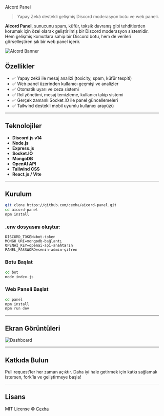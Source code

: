 AIcord Panel

> Yapay Zekâ destekli gelişmiş Discord moderasyon botu ve web paneli.

**AIcord Panel**, sunucunu spam, küfür, toksik davranış gibi tehditlerden korumak için özel olarak geliştirilmiş bir Discord moderasyon sistemidir. Hem gelişmiş komutlara sahip bir Discord botu, hem de verileri görselleştiren şık bir web panel içerir.

![AIcord Banner](https://cdn.discordapp.com/attachments/1342577482913808516/1368314143089758270/IMG_1109.png?ex=6817c559&is=681673d9&hm=83074705ccf4658b0e382d1380bd98a8af34e443e3ce04b728df29df089d7d0b&)

## Özellikler

- ✅ Yapay zekâ ile mesaj analizi (toxicity, spam, küfür tespiti)
- ✅ Web panel üzerinden kullanıcı geçmişi ve analizler
- ✅ Otomatik uyarı ve ceza sistemi
- ✅ Rol yönetimi, mesaj temizleme, kullanıcı takip sistemi
- ✅ Gerçek zamanlı Socket.IO ile panel güncellemeleri
- ✅ Tailwind destekli mobil uyumlu kullanıcı arayüzü

---

## Teknolojiler

- **Discord.js v14**
- **Node.js**
- **Express.js**
- **Socket.IO**
- **MongoDB**
- **OpenAI API**
- **Tailwind CSS**
- **React.js / Vite**

---

## Kurulum

```bash
git clone https://github.com/cexha/aicord-panel.git
cd aicord-panel
npm install
```

### .env dosyasını oluştur:

```env
DISCORD_TOKEN=bot-token
MONGO_URI=mongodb-bağlantı
OPENAI_KEY=openai-api-anahtarın
PANEL_PASSWORD=senin-admin-şifren
```

### Botu Başlat

```bash
cd bot
node index.js
```

### Web Paneli Başlat

```bash
cd panel
npm install
npm run dev
```

---

## Ekran Görüntüleri

![Dashboard](Yakında)

---

## Katkıda Bulun

Pull request’ler her zaman açıktır. Daha iyi hale getirmek için katkı sağlamak istersen, fork’la ve geliştirmeye başla!

---

## Lisans

MIT License © [Cexha](https://github.com/Cexha)
